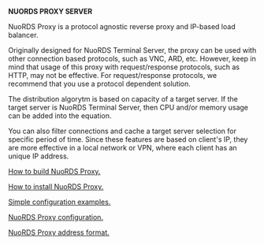 **NUORDS PROXY SERVER**  
  
NuoRDS Proxy is a protocol agnostic reverse proxy and IP-based load balancer.  
  
Originally designed for NuoRDS Terminal Server, the proxy can be used with other connection based protocols, such as VNC, ARD, etc. However, keep in mind that usage of this proxy with request/response protocols, such as HTTP, may not be effective. For request/response protocols, we recommend that you use a protocol dependent solution.  
  
The distribution algorytm is based on capacity of a target server. If the target server is NuoRDS Terminal Server, then CPU and/or memory usage can be added into the equation.  
  
You can also filter connections and cache a target server selection for specific period of time. Since these features are based on client's IP, they are more effective in a local network or VPN, where each client has an unique IP address.  
  
[How to build NuoRDS Proxy.](doc/BUILD.md)  
  
[How to install NuoRDS Proxy.](doc/INSTALL.md)  
  
[Simple configuration examples.](doc/EXAMPLES.md)  
  
[NuoRDS Proxy configuration.](doc/CONFIG.md)  
  
[NuoRDS Proxy address format.](doc/ADDRESS.md)  
  
